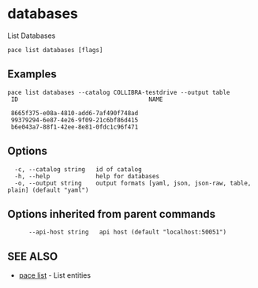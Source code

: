 # databases

List Databases

```
pace list databases [flags]
```

## Examples

```
pace list databases --catalog COLLIBRA-testdrive --output table
 ID                                     NAME

 8665f375-e08a-4810-add6-7af490f748ad
 99379294-6e87-4e26-9f09-21c6bf86d415
 b6e043a7-88f1-42ee-8e81-0fdc1c96f471
```

## Options

```
  -c, --catalog string   id of catalog
  -h, --help             help for databases
  -o, --output string    output formats [yaml, json, json-raw, table, plain] (default "yaml")
```

## Options inherited from parent commands

```
      --api-host string   api host (default "localhost:50051")
```

## SEE ALSO

* [pace list](./) - List entities
